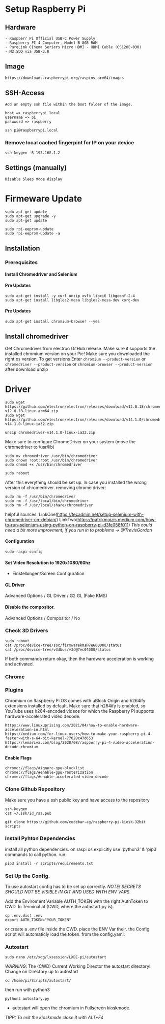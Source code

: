 # Setup Raspberry Pi

## Hardware

```
- Raspberr Pi Official USB-C Power Supply
- Raspberry PI 4 Computer, Model B 8GB RAM
- PureLink CInema Seriers Micro HDMI - HDMI Cable (CS1200-030)
- M2.SDD via USB-3.0
```

## Image

```
https://downloads.raspberrypi.org/raspios_arm64/images
```

## SSH-Access

```
Add an empty ssh file within the boot folder of the image.

host => raspberrypi.local
username => pi
paswword => raspberry

ssh pi@raspberrypi.local

```

### Remove local cached fingerpint for IP on your device

```
ssh-keygen -R 192.168.1.2
```

## Settings (manually)

```
Disable Sleep Mode display
```

# Firmeware Update

```
sudo apt-get update
sudo apt-get upgrade -y
sudo apt-get update

sudo rpi-eeprom-update
sudo rpi-eeprom-update -a
```

## Installation

### Prerequisites

#### Install Chromedriver and Selenium

#### Pre Updates

```
sudo apt-get install -y curl unzip xvfb libxi6 libgconf-2-4
sudo apt-get install libgles2-mesa libgles2-mesa-dev xorg-dev

```

#### Pre Updates

```
sudo apt-get install chromium-browser --yes

```

## Install chromedriver

Get Chromedriver from electron GitHub release. Make sure it supports the installed chromium version on your Pie!
Make sure you downloaded the right os version. To get versions Enter `chromium --product-version`
or `chromedriver --product-version` or `chromium-browser --product-version`
after download unzip

# Driver

```
sudo wget https://github.com/electron/electron/releases/download/v12.0.18/chromedriver-v12.0.18-linux-arm64.zip
sudo wget https://github.com/electron/electron/releases/download/v14.1.0/chromedriver-v14.1.0-linux-ia32.zip

unzip chromedriver-v14.1.0-linux-ia32.zip
```

Make sure to configure ChromeDriver on your system (move the chromedriver to /usr/lib)

```
sudo mv chromedriver /usr/bin/chromedriver
sudo chown root:root /usr/bin/chromedriver
sudo chmod +x /usr/bin/chromedriver

sudo reboot

```

After this everything should be set up. In case you installed the wrong version of chromedriver. removing chrome driver:

```
sudo rm -f /usr/bin/chromedriver 
sudo rm -f /usr/local/bin/chromedriver 
sudo rm -f /usr/local/share/chromedriver
``` 

helpful sources:
LinkOne(https://tecadmin.net/setup-selenium-with-chromedriver-on-debian/)
LinkTwo(https://patrikmojzis.medium.com/how-to-run-selenium-using-python-on-raspberry-pi-d3fe058f011)
_This could need a bit more improvment, if you run in to problems -> @TrevisGordan_

#### Configuration

```
sudo raspi-config
```

#### Set Video Resolution to 1920x1080/60hz

- Einstellungen/Screen Configuration

#### GL Driver

Advanced Options / GL Driver / G2 GL (Fake KMS)

#### Disable the compositor.

Advanced Options / Compositor / No

### Check 3D Drivers

```
sudo reboot
cat /proc/device-tree/soc/firmwarekms@7e600000/status
cat /proc/device-tree/v3dbus/v3d@7ec04000/status
```

If both commands return okay, then the hardware acceleration is working and activated.

### Chrome

### Plugins

Chromium on Raspberry Pi OS comes with uBlock Origin and h264ify extensions installed by default. Make sure that h264ify
is enabled, so YouTube uses h264-encoded videos for which the Raspberry Pi supports hardware-accelerated video decode.

```
https://www.linuxuprising.com/2021/04/how-to-enable-hardware-acceleration-in.html
https://medium.com/for-linux-users/how-to-make-your-raspberry-pi-4-faster-with-a-64-bit-kernel-77028c47d653
https://lemariva.com/blog/2020/08/raspberry-pi-4-video-acceleration-decode-chromium
```

#### Enable Flags

```
chrome://flags/#ignore-gpu-blocklist
chrome://flags/#enable-gpu-rasterization
chrome://flags/#enable-accelerated-video-decode
```

### Clone Github Repository

Make sure you have a ssh public key and have access to the repository

```
ssh-keygen
cat ~/.ssh/id_rsa.pub

git clone https://github.com/codebar-ag/raspberry-pi-kiosk-32bit scripts
```

### Install Pyhton Dependencies

install all python dependencies. on raspi os explicitly use 'python3' & 'pip3' commands to call python. run:

```
pip3 install -r scripts/requirements.txt
```

### Set Up the Config.

To use autostart config has to be set up correctly.
_NOTE! SECRETS SHOULD NOT BE VISIBLE IN GIT AND USED WITH ENV VARS._

Add the Enviroment Variable AUTH_TOKEN with the right AuthToken to CWD. In Terminal at (CWD, where the autostart.py is).

```
cp .env.dist .env
export AUTH_TOKEN="YOUR_TOKEN"
```

or create a .env file inside the CWD. place the ENV Var their. the Config script will automaticly load the token. from
the config.yaml.

### Autostart

```
sudo nano /etc/xdg/lxsession/LXDE-pi/autostart
```

*WARNING*: The (CWD) Current Working Director the autostart directory!
Change on Directory up to autostart

```
cd /home/pi/Scripts/autostart/
```

then run with python3

```
python3 autostary.py
```

- autostart will open the chromium in Fullscreen kioskmode.

_TIPP: To exit the kioskmode close it with ALT+F4_
